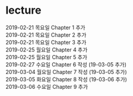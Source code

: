 # lecture
  
2019-02-21 목요일 Chapter 1 추가  
2019-02-21 목요일 Chapter 2 추가  
2019-02-21 목요일 Chapter 3 추가  
2019-02-25 월요일 Chapter 4 추가  
2019-02-25 월요일 Chapter 5 추가  
2019-02-27 수요일 Chapter 6 작성 (19-03-05 추가)  
2019-03-04 월요일 Chapter 7 작성 (19-03-05 추가)  
2019-03-05 화요일 Chapter 8 작성 (19-03-06 추가)  
2019-03-06 수요일 Chapter 9 추가  
